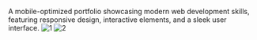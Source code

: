 A mobile-optimized portfolio showcasing modern web development skills, 
featuring responsive design, interactive elements, and a sleek user interface.
![1](https://github.com/user-attachments/assets/3d2d76d1-b416-4e00-9eb3-547882159977)
![2](https://github.com/user-attachments/assets/c6025d46-db0f-46d5-ae5f-1200e492bb94)
